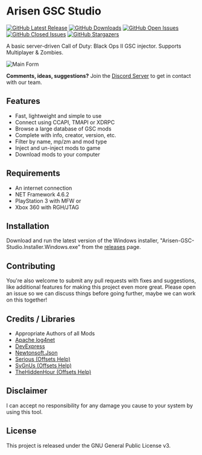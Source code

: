# Arisen GSC Studio

[![GitHub Latest Release](https://img.shields.io/github/release/ohhsodead/arisen-gsc-studio.svg)](https://github.com/ohhsodead/arisen-gsc-studio/releases/) [![GitHub Downloads](https://img.shields.io/github/downloads/ohhsodead/arisen-gsc-studio/total.svg)](https://github.com/ohhsodead/arisen-gsc-studio/releases/) [![GitHub Open Issues](https://img.shields.io/github/issues/ohhsodead/arisen-gsc-studio.svg)](https://gitHub.com/ohhsodead/arisen-gsc-studio/issues/) [![GitHub Closed Issues](https://img.shields.io/github/issues-closed/ohhsodead/arisen-gsc-studio.svg)](https://github.com/ohhsodead/arisen-gsc-studio/issues?q=is%3Aissue+is%3Aclosed) [![GitHub Stargazers](https://img.shields.io/github/stars/ohhsodead/arisen-gsc-studio.svg)](https://gitHub.com/ohhsodead/arisen-gsc-studio/stargazers/)

A basic server-driven Call of Duty: Black Ops II GSC injector. Supports Multiplayer & Zombies.

![Main Form](https://cdn.discordapp.com/attachments/884978327637590016/884979046214156298/unknown.png) 

**Comments, ideas, suggestions?** Join the [Discord Server](https://discord.gg/h22szNhF7V) to get in contact with our team.

## Features
* Fast, lightweight and simple to use
* Connect using CCAPI, TMAPI or XDRPC
* Browse a large database of GSC mods
* Complete with info, creator, version, etc.
* Filter by name, mp/zm and mod type
* Inject and un-inject mods to game
* Download mods to your computer

## Requirements
* An internet connection
* NET Framework 4.6.2
* PlayStation 3 with MFW or
* Xbox 360 with RGH/JTAG

## Installation
Download and run the latest version of the Windows installer, "Arisen-GSC-Studio.Installer.Windows.exe" from the [releases](https://github.com/ohhsodead/arisen-gsc-studio/releases/latest) page.
 
## Contributing
You're also welcome to submit any pull requests with fixes and suggestions, like additional features for making this project even more great. Please open an issue so we can discuss things before going further, maybe we can work on this together!
 
## Credits / Libraries
- Appropriate Authors of all Mods
- [Apache log4net](https://logging.apache.org/log4net/)
- [DevExpress](https://www.devexpress.com/)
- [Newtonsoft.Json](https://www.newtonsoft.com/json)
- [Serious (Offsets Help)](https://www.youtube.com/user/anthonything)
- [SyGnUs (Offsets Help)](https://github.com/SyGnUs) 
- [TheHiddenHour (Offsets Help)](https://github.com/TheHiddenHour)
 
## Disclaimer
I can accept no responsibility for any damage you cause to your system by using this tool.

## License
This project is released under the GNU General Public License v3.
